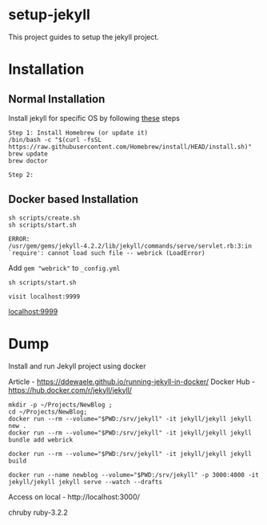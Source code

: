 # setup-jekyll

This project guides to setup the jekyll project.

# Installation
## Normal Installation
Install jekyll for specific OS by following [these](https://jekyllrb.com/docs/installation/) steps

```
Step 1: Install Homebrew (or update it)
/bin/bash -c "$(curl -fsSL https://raw.githubusercontent.com/Homebrew/install/HEAD/install.sh)"
brew update
brew doctor

Step 2:
```

## Docker based Installation

```
sh scripts/create.sh
sh scripts/start.sh

ERROR: 
/usr/gem/gems/jekyll-4.2.2/lib/jekyll/commands/serve/servlet.rb:3:in `require': cannot load such file -- webrick (LoadError)
```

Add `gem "webrick"` to `_config.yml`
```
sh scripts/start.sh

visit localhost:9999
```
[localhost:9999](http://localhost:9999)

# Dump

Install and run Jekyll project using docker

Article - https://ddewaele.github.io/running-jekyll-in-docker/ 
Docker Hub - https://hub.docker.com/r/jekyll/jekyll/ 

```
mkdir -p ~/Projects/NewBlog ;
cd ~/Projects/NewBlog;
docker run --rm --volume="$PWD:/srv/jekyll" -it jekyll/jekyll jekyll new .
docker run --rm --volume="$PWD:/srv/jekyll" -it jekyll/jekyll jekyll bundle add webrick

docker run --rm --volume="$PWD:/srv/jekyll" -it jekyll/jekyll jekyll build

docker run --name newblog --volume="$PWD:/srv/jekyll" -p 3000:4000 -it jekyll/jekyll jekyll serve --watch --drafts
```

Access on local - http://localhost:3000/ 

chruby ruby-3.2.2 